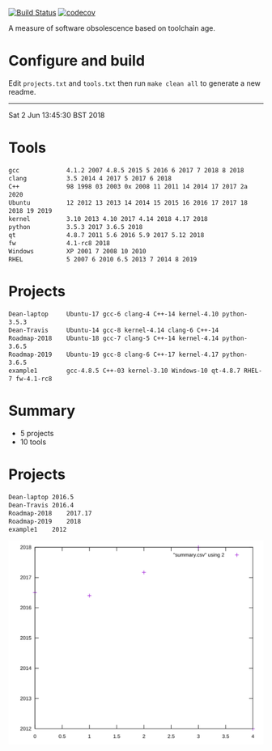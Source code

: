 [![Build
Status](https://travis-ci.org/deanturpin/swob.svg?branch=master)](https://travis-ci.org/deanturpin/swob)
[![codecov](https://codecov.io/gh/deanturpin/swob/branch/master/graph/badge.svg)](https://codecov.io/gh/deanturpin/swob)

A measure of software obsolescence based on toolchain age.

# Configure and build
Edit ```projects.txt``` and ```tools.txt``` then run ```make clean all``` to generate a new readme.

---
Sat  2 Jun 13:45:30 BST 2018
# Tools
```
gcc             4.1.2 2007 4.8.5 2015 5 2016 6 2017 7 2018 8 2018
clang           3.5 2014 4 2017 5 2017 6 2018
C++             98 1998 03 2003 0x 2008 11 2011 14 2014 17 2017 2a 2020
Ubuntu          12 2012 13 2013 14 2014 15 2015 16 2016 17 2017 18 2018 19 2019
kernel          3.10 2013 4.10 2017 4.14 2018 4.17 2018
python          3.5.3 2017 3.6.5 2018
qt              4.8.7 2011 5.6 2016 5.9 2017 5.12 2018
fw              4.1-rc8 2018
Windows         XP 2001 7 2008 10 2010
RHEL            5 2007 6 2010 6.5 2013 7 2014 8 2019
```
# Projects
```
Dean-laptop     Ubuntu-17 gcc-6 clang-4 C++-14 kernel-4.10 python-3.5.3
Dean-Travis     Ubuntu-14 gcc-8 kernel-4.14 clang-6 C++-14
Roadmap-2018    Ubuntu-18 gcc-7 clang-5 C++-14 kernel-4.14 python-3.6.5
Roadmap-2019    Ubuntu-19 gcc-8 clang-6 C++-17 kernel-4.17 python-3.6.5
example1        gcc-4.8.5 C++-03 kernel-3.10 Windows-10 qt-4.8.7 RHEL-7 fw-4.1-rc8
```
# Summary
* 5 projects
* 10 tools

# Projects
```
Dean-laptop	2016.5
Dean-Travis	2016.4
Roadmap-2018	2017.17
Roadmap-2019	2018
example1	2012
```
![](summary.svg)
